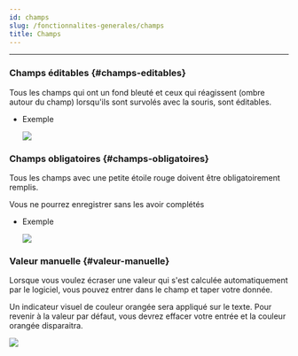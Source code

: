 ```yaml
---
id: champs
slug: /fonctionnalites-generales/champs
title: Champs
---
```


---

### Champs éditables {#champs-editables}

Tous les champs qui ont un fond bleuté et ceux qui réagissent (ombre autour du champ) lorsqu'ils sont survolés avec la souris, sont éditables.

- Exemple

  ![](/img/Fonctionnalites_ChampsEditables.gif)

### Champs obligatoires {#champs-obligatoires}

Tous les champs avec une petite étoile rouge doivent être obligatoirement remplis.

Vous ne pourrez enregistrer sans les avoir complétés

- Exemple

  ![](/img/Fonctionnalites_ChampsObligatoires.png)

### Valeur manuelle {#valeur-manuelle}

Lorsque vous voulez écraser une valeur qui s'est calculée automatiquement par le logiciel, vous pouvez entrer dans le champ et taper votre donnée.

Un indicateur visuel de couleur orangée sera appliqué sur le texte.
Pour revenir à la valeur par défaut, vous devrez effacer votre entrée et la couleur orangée disparaitra.

![](/img/Fonctionnalites_ValeurManuelle.png)
